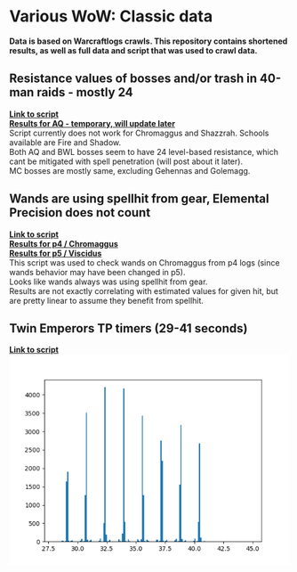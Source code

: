 # Various WoW: Classic data
**Data is based on Warcraftlogs crawls. This repository contains shortened results, as well as full data and script that was used to crawl data.**

## Resistance values of bosses and/or trash in 40-man raids - mostly 24
**[Link to script](partials.py)**\
**[Results for AQ - temporary, will update later](https://pastebin.com/y14f587M)**
<br/>Script currently does not work for Chromaggus and Shazzrah. Schools available are Fire and Shadow.\
Both AQ and BWL bosses seem to have 24 level-based resistance, which cant be mitigated with spell penetration (will post about it later).\
 MC bosses are mostly same, excluding Gehennas and Golemagg.
 
## Wands are using spellhit from gear, Elemental Precision does not count
**[Link to script](wand_hit_check.py)**\
**[Results for p4 / Chromaggus](crawl-data/wandsp4.md)**\
**[Results for p5 / Viscidus](https://pastebin.com/NBdwXpdB)**
<br/>This script was used to check wands on Chromaggus from p4 logs (since wands behavior may have been changed in p5).\
Looks like wands always was using spellhit from gear.\
Results are not exactly correlating with estimated values for given hit, but are pretty linear to assume they benefit from spellhit.

## Twin Emperors TP timers (29-41 seconds)
**[Link to script](twinemp.py)**\
**![Results](crawl-data/twinemps.png)**